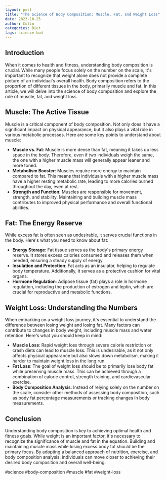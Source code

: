 ```yaml
---
layout: post
title: "The Science of Body Composition: Muscle, Fat, and Weight Loss"
date: 2023-10-25
author: Colin
categories: Diet
tags: science bod
---
```


## Introduction

When it comes to health and fitness, understanding body composition is crucial. While many people focus solely on the number on the scale, it's important to recognize that weight alone does not provide a complete picture of an individual's overall health. Body composition refers to the proportion of different tissues in the body, primarily muscle and fat. In this article, we will delve into the science of body composition and explore the role of muscle, fat, and weight loss.

## Muscle: The Active Tissue

Muscle is a critical component of body composition. Not only does it have a significant impact on physical appearance, but it also plays a vital role in various metabolic processes. Here are some key points to understand about muscle:

- **Muscle vs. Fat**: Muscle is more dense than fat, meaning it takes up less space in the body. Therefore, even if two individuals weigh the same, the one with a higher muscle mass will generally appear leaner and more toned.
- **Metabolism Booster**: Muscles require more energy to maintain compared to fat. This means that individuals with a higher muscle mass have a higher resting metabolic rate, leading to more calories burned throughout the day, even at rest.
- **Strength and Function**: Muscles are responsible for movement, strength, and stability. Maintaining and building muscle mass contributes to improved physical performance and overall functional abilities.

## Fat: The Energy Reserve

While excess fat is often seen as undesirable, it serves crucial functions in the body. Here's what you need to know about fat:

- **Energy Storage**: Fat tissue serves as the body's primary energy reserve. It stores excess calories consumed and releases them when needed, ensuring a steady supply of energy.
- **Insulation and Protection**: Fat acts as an insulator, helping to regulate body temperature. Additionally, it serves as a protective cushion for vital organs.
- **Hormone Regulation**: Adipose tissue (fat) plays a role in hormone regulation, including the production of estrogen and leptin, which are crucial for reproductive and metabolic functions.

## Weight Loss: Understanding the Numbers

When embarking on a weight loss journey, it's essential to understand the difference between losing weight and losing fat. Many factors can contribute to changes in body weight, including muscle mass and water retention. Here's what you should keep in mind:

- **Muscle Loss**: Rapid weight loss through severe calorie restriction or crash diets can lead to muscle loss. This is undesirable, as it not only affects physical appearance but also slows down metabolism, making it harder to maintain weight loss in the long run.
- **Fat Loss**: The goal of weight loss should be to primarily lose body fat while preserving muscle mass. This can be achieved through a combination of calorie control, strength training, and cardiovascular exercise.
- **Body Composition Analysis**: Instead of relying solely on the number on the scale, consider other methods of assessing body composition, such as body fat percentage measurements or tracking changes in body measurements.

## Conclusion

Understanding body composition is key to achieving optimal health and fitness goals. While weight is an important factor, it's necessary to recognize the significance of muscle and fat in the equation. Building and maintaining muscle mass while losing excess body fat should be the primary focus. By adopting a balanced approach of nutrition, exercise, and body composition analysis, individuals can move closer to achieving their desired body composition and overall well-being.

#science #body-composition #muscle #fat #weight-loss